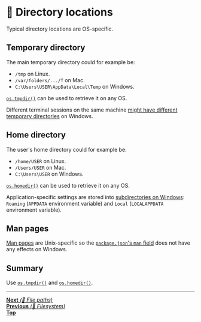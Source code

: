 # 📂 Directory locations

Typical directory locations are OS-specific.

## Temporary directory

The main temporary directory could for example be:

- `/tmp` on Linux.
- `/var/folders/.../T` on Mac.
- `C:\Users\USER\AppData\Local\Temp` on Windows.

[`os.tmpdir()`](https://nodejs.org/api/os.html#os_os_tmpdir) can be used to
retrieve it on any OS.

Different terminal sessions on the same machine
[might have different temporary directories](https://github.com/ehmicky/cross-platform-node-guide/pull/17#issuecomment-476209345)
on Windows.

## Home directory

The user's home directory could for example be:

- `/home/USER` on Linux.
- `/Users/USER` on Mac.
- `C:\Users\USER` on Windows.

[`os.homedir()`](https://nodejs.org/api/os.html#os_os_homedir) can be used
to retrieve it on any OS.

Application-specific settings are stored into
[subdirectories on Windows](<https://msdn.microsoft.com/en-us/library/windows/desktop/bb776892(v=vs.85).aspx>):
`Roaming` (`APPDATA` environment variable) and `Local` (`LOCALAPPDATA`
environment variable).

## Man pages

[Man pages](https://www.kernel.org/doc/man-pages/) are Unix-specific so the
[`package.json`'s `man` field](https://docs.npmjs.com/files/package.json#man)
does not have any effects on Windows.

## Summary

Use [`os.tmpdir()`](https://nodejs.org/api/os.html#os_os_tmpdir) and
[`os.homedir()`](https://nodejs.org/api/os.html#os_os_homedir).

<hr>

[**Next** _(📂 File paths)_](file_paths.md)<br>
[**Previous** _(📂 Filesystem)_](README.md)<br>
[**Top**](README.md)<br>
